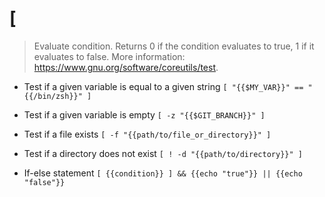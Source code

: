 # [
> Evaluate condition.
> Returns 0 if the condition evaluates to true, 1 if it evaluates to false.
> More information: <https://www.gnu.org/software/coreutils/test>.

- Test if a given variable is equal to a given string
`[ "{{$MY_VAR}}" == "{{/bin/zsh}}" ]`

- Test if a given variable is empty
`[ -z "{{$GIT_BRANCH}}" ]`

- Test if a file exists
`[ -f "{{path/to/file_or_directory}}" ]`

- Test if a directory does not exist
`[ ! -d "{{path/to/directory}}" ]`

- If-else statement
`[ {{condition}} ] && {{echo "true"}} || {{echo "false"}}`
